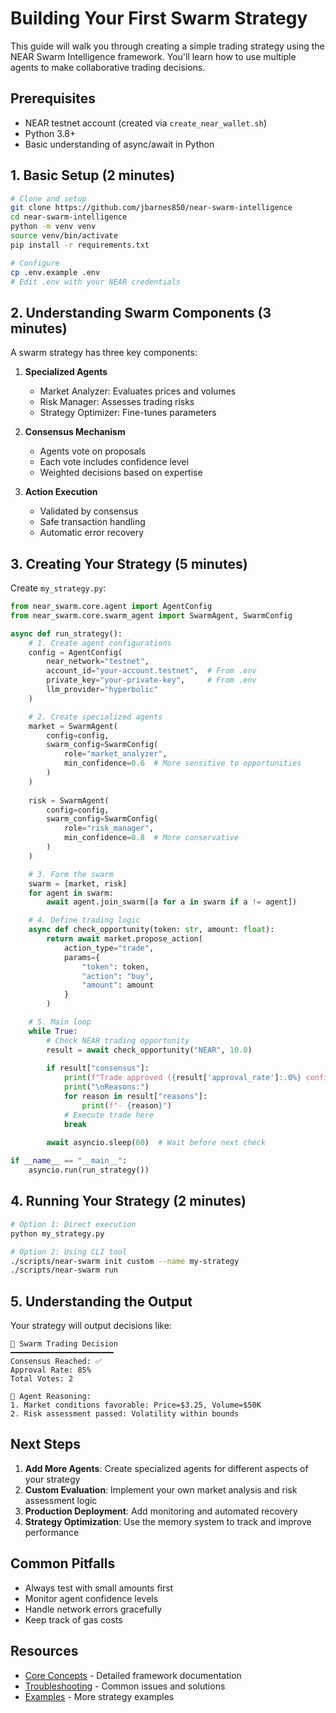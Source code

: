 # Building Your First Swarm Strategy

This guide will walk you through creating a simple trading strategy using the NEAR Swarm Intelligence framework. You'll learn how to use multiple agents to make collaborative trading decisions.

## Prerequisites

- NEAR testnet account (created via `create_near_wallet.sh`)
- Python 3.8+
- Basic understanding of async/await in Python

## 1. Basic Setup (2 minutes)

```bash
# Clone and setup
git clone https://github.com/jbarnes850/near-swarm-intelligence
cd near-swarm-intelligence
python -m venv venv
source venv/bin/activate
pip install -r requirements.txt

# Configure
cp .env.example .env
# Edit .env with your NEAR credentials
```

## 2. Understanding Swarm Components (3 minutes)

A swarm strategy has three key components:

1. **Specialized Agents**
   - Market Analyzer: Evaluates prices and volumes
   - Risk Manager: Assesses trading risks
   - Strategy Optimizer: Fine-tunes parameters

2. **Consensus Mechanism**
   - Agents vote on proposals
   - Each vote includes confidence level
   - Weighted decisions based on expertise

3. **Action Execution**
   - Validated by consensus
   - Safe transaction handling
   - Automatic error recovery

## 3. Creating Your Strategy (5 minutes)

Create `my_strategy.py`:

```python
from near_swarm.core.agent import AgentConfig
from near_swarm.core.swarm_agent import SwarmAgent, SwarmConfig

async def run_strategy():
    # 1. Create agent configurations
    config = AgentConfig(
        near_network="testnet",
        account_id="your-account.testnet",  # From .env
        private_key="your-private-key",     # From .env
        llm_provider="hyperbolic"
    )

    # 2. Create specialized agents
    market = SwarmAgent(
        config=config,
        swarm_config=SwarmConfig(
            role="market_analyzer",
            min_confidence=0.6  # More sensitive to opportunities
        )
    )
    
    risk = SwarmAgent(
        config=config,
        swarm_config=SwarmConfig(
            role="risk_manager",
            min_confidence=0.8  # More conservative
        )
    )

    # 3. Form the swarm
    swarm = [market, risk]
    for agent in swarm:
        await agent.join_swarm([a for a in swarm if a != agent])

    # 4. Define trading logic
    async def check_opportunity(token: str, amount: float):
        return await market.propose_action(
            action_type="trade",
            params={
                "token": token,
                "action": "buy",
                "amount": amount
            }
        )

    # 5. Main loop
    while True:
        # Check NEAR trading opportunity
        result = await check_opportunity("NEAR", 10.0)
        
        if result["consensus"]:
            print(f"Trade approved ({result['approval_rate']:.0%} confidence)")
            print("\nReasons:")
            for reason in result["reasons"]:
                print(f"- {reason}")
            # Execute trade here
            break
        
        await asyncio.sleep(60)  # Wait before next check

if __name__ == "__main__":
    asyncio.run(run_strategy())
```

## 4. Running Your Strategy (2 minutes)

```bash
# Option 1: Direct execution
python my_strategy.py

# Option 2: Using CLI tool
./scripts/near-swarm init custom --name my-strategy
./scripts/near-swarm run
```

## 5. Understanding the Output

Your strategy will output decisions like:

```
🤖 Swarm Trading Decision
━━━━━━━━━━━━━━━━━━━━━━━
Consensus Reached: ✅
Approval Rate: 85%
Total Votes: 2

📝 Agent Reasoning:
1. Market conditions favorable: Price=$3.25, Volume=$50K
2. Risk assessment passed: Volatility within bounds
```

## Next Steps

1. **Add More Agents**: Create specialized agents for different aspects of your strategy
2. **Custom Evaluation**: Implement your own market analysis and risk assessment logic
3. **Production Deployment**: Add monitoring and automated recovery
4. **Strategy Optimization**: Use the memory system to track and improve performance

## Common Pitfalls

- Always test with small amounts first
- Monitor agent confidence levels
- Handle network errors gracefully
- Keep track of gas costs

## Resources

- [Core Concepts](core-concepts.md) - Detailed framework documentation
- [Troubleshooting](troubleshooting.md) - Common issues and solutions
- [Examples](../examples/) - More strategy examples 